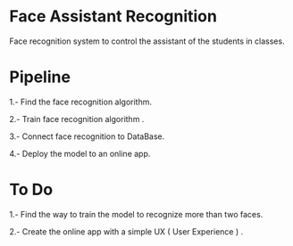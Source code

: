 # Face Assistant Recognition

Face recognition system to control the assistant of the students in classes.

# Pipeline

1.- Find the face recognition algorithm. 
      
2.- Train face recognition algorithm .
        
3.- Connect face recognition to DataBase.

4.- Deploy the model to an online app.

# To Do 

1.- Find the way to train the model to recognize more than two faces.

2.- Create the online app with a simple UX ( User Experience ) .
